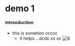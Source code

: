 # demo 1
#### introoduction
- this is sometion ccccc
  - it helps ...dcdc.xs xx
![6](https://github.com/Robin-2023/demo1/assets/156986391/fc68e71c-972a-47d0-b398-478107d919ee)
